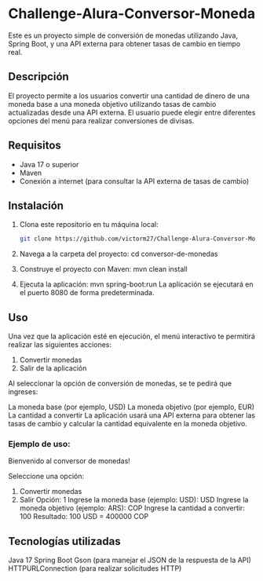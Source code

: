 # Challenge-Alura-Conversor-Moneda
Este es un proyecto simple de conversión de monedas utilizando Java, Spring Boot, y una API externa para obtener tasas de cambio en tiempo real.

## Descripción

El proyecto permite a los usuarios convertir una cantidad de dinero de una moneda base a una moneda objetivo utilizando tasas de cambio actualizadas desde una API externa. El usuario puede elegir entre diferentes opciones del menú para realizar conversiones de divisas.

## Requisitos

- Java 17 o superior
- Maven
- Conexión a internet (para consultar la API externa de tasas de cambio)

## Instalación

1. Clona este repositorio en tu máquina local:

   ```bash
   git clone https://github.com/victorm27/Challenge-Alura-Conversor-Moneda.git

2. Navega a la carpeta del proyecto:
   cd conversor-de-monedas
   
3. Construye el proyecto con Maven:
   mvn clean install

4. Ejecuta la aplicación:
   mvn spring-boot:run
La aplicación se ejecutará en el puerto 8080 de forma predeterminada.

## Uso
Una vez que la aplicación esté en ejecución, el menú interactivo te permitirá realizar las siguientes acciones:

1. Convertir monedas
2. Salir de la aplicación
   
Al seleccionar la opción de conversión de monedas, se te pedirá que ingreses:

La moneda base (por ejemplo, USD)
La moneda objetivo (por ejemplo, EUR)
La cantidad a convertir
La aplicación usará una API externa para obtener las tasas de cambio y calcular la cantidad equivalente en la moneda objetivo.

### Ejemplo de uso:
Bienvenido al conversor de monedas!

Seleccione una opción:
1. Convertir monedas
2. Salir
Opción: 1
Ingrese la moneda base (ejemplo: USD): USD
Ingrese la moneda objetivo (ejemplo: ARS): COP
Ingrese la cantidad a convertir: 100
Resultado: 100 USD = 400000 COP

## Tecnologías utilizadas
Java 17
Spring Boot
Gson (para manejar el JSON de la respuesta de la API)
HTTPURLConnection (para realizar solicitudes HTTP)


